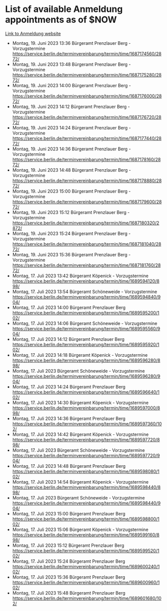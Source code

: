 # List of available Anmeldung appointments as of $NOW
[Link to Anmeldung website](https://service.berlin.de/terminvereinbarung/termin/tag.php?termin=1&anliegen[]=120686&dienstleisterlist=122210,122217,327316,122219,327312,122227,327314,122231,327346,122243,327348,122254,122252,329742,122260,329745,122262,329748,122271,327278,122273,327274,122277,327276,330436,122280,327294,122282,327290,122284,327292,122291,327270,122285,327266,122286,327264,122296,327268,150230,329760,122297,327286,122294,327284,122312,329763,122314,329775,122304,327330,122311,327334,122309,327332,317869,122281,327352,122279,329772,122283,122276,327324,122274,327326,122267,329766,122246,327318,122251,327320,122257,327322,122208,327298,122226,327300&herkunft=http%3A%2F%2Fservice.berlin.de%2Fdienstleistung%2F120686%2F)
- Montag, 19. Juni 2023 13:36 Bürgeramt Prenzlauer Berg - Vorzugstermine https://service.berlin.de/terminvereinbarung/termin/time/1687174560/2872/
- Montag, 19. Juni 2023 13:48 Bürgeramt Prenzlauer Berg - Vorzugstermine https://service.berlin.de/terminvereinbarung/termin/time/1687175280/2872/
- Montag, 19. Juni 2023 14:00 Bürgeramt Prenzlauer Berg - Vorzugstermine https://service.berlin.de/terminvereinbarung/termin/time/1687176000/2872/
- Montag, 19. Juni 2023 14:12 Bürgeramt Prenzlauer Berg - Vorzugstermine https://service.berlin.de/terminvereinbarung/termin/time/1687176720/2872/
- Montag, 19. Juni 2023 14:24 Bürgeramt Prenzlauer Berg - Vorzugstermine https://service.berlin.de/terminvereinbarung/termin/time/1687177440/2872/
- Montag, 19. Juni 2023 14:36 Bürgeramt Prenzlauer Berg - Vorzugstermine https://service.berlin.de/terminvereinbarung/termin/time/1687178160/2872/
- Montag, 19. Juni 2023 14:48 Bürgeramt Prenzlauer Berg - Vorzugstermine https://service.berlin.de/terminvereinbarung/termin/time/1687178880/2872/
- Montag, 19. Juni 2023 15:00 Bürgeramt Prenzlauer Berg - Vorzugstermine https://service.berlin.de/terminvereinbarung/termin/time/1687179600/2872/
- Montag, 19. Juni 2023 15:12 Bürgeramt Prenzlauer Berg - Vorzugstermine https://service.berlin.de/terminvereinbarung/termin/time/1687180320/2872/
- Montag, 19. Juni 2023 15:24 Bürgeramt Prenzlauer Berg - Vorzugstermine https://service.berlin.de/terminvereinbarung/termin/time/1687181040/2872/
- Montag, 19. Juni 2023 15:36 Bürgeramt Prenzlauer Berg - Vorzugstermine https://service.berlin.de/terminvereinbarung/termin/time/1687181760/2872/
- Montag, 17. Juli 2023 13:42 Bürgeramt Köpenick - Vorzugstermine https://service.berlin.de/terminvereinbarung/termin/time/1689594120/898/
- Montag, 17. Juli 2023 13:54 Bürgeramt Schöneweide - Vorzugstermine https://service.berlin.de/terminvereinbarung/termin/time/1689594840/904/
- Montag, 17. Juli 2023 14:00 Bürgeramt Prenzlauer Berg https://service.berlin.de/terminvereinbarung/termin/time/1689595200/102/
- Montag, 17. Juli 2023 14:06 Bürgeramt Schöneweide - Vorzugstermine https://service.berlin.de/terminvereinbarung/termin/time/1689595560/904/
- Montag, 17. Juli 2023 14:12 Bürgeramt Prenzlauer Berg https://service.berlin.de/terminvereinbarung/termin/time/1689595920/102/
- Montag, 17. Juli 2023 14:18 Bürgeramt Köpenick - Vorzugstermine https://service.berlin.de/terminvereinbarung/termin/time/1689596280/898/
- Montag, 17. Juli 2023  Bürgeramt Schöneweide - Vorzugstermine https://service.berlin.de/terminvereinbarung/termin/time/1689596280/904/
- Montag, 17. Juli 2023 14:24 Bürgeramt Prenzlauer Berg https://service.berlin.de/terminvereinbarung/termin/time/1689596640/102/
- Montag, 17. Juli 2023 14:30 Bürgeramt Köpenick - Vorzugstermine https://service.berlin.de/terminvereinbarung/termin/time/1689597000/898/
- Montag, 17. Juli 2023 14:36 Bürgeramt Prenzlauer Berg https://service.berlin.de/terminvereinbarung/termin/time/1689597360/102/
- Montag, 17. Juli 2023 14:42 Bürgeramt Köpenick - Vorzugstermine https://service.berlin.de/terminvereinbarung/termin/time/1689597720/898/
- Montag, 17. Juli 2023  Bürgeramt Schöneweide - Vorzugstermine https://service.berlin.de/terminvereinbarung/termin/time/1689597720/904/
- Montag, 17. Juli 2023 14:48 Bürgeramt Prenzlauer Berg https://service.berlin.de/terminvereinbarung/termin/time/1689598080/102/
- Montag, 17. Juli 2023 14:54 Bürgeramt Köpenick - Vorzugstermine https://service.berlin.de/terminvereinbarung/termin/time/1689598440/898/
- Montag, 17. Juli 2023  Bürgeramt Schöneweide - Vorzugstermine https://service.berlin.de/terminvereinbarung/termin/time/1689598440/904/
- Montag, 17. Juli 2023 15:00 Bürgeramt Prenzlauer Berg https://service.berlin.de/terminvereinbarung/termin/time/1689598800/102/
- Montag, 17. Juli 2023 15:06 Bürgeramt Köpenick - Vorzugstermine https://service.berlin.de/terminvereinbarung/termin/time/1689599160/898/
- Montag, 17. Juli 2023 15:12 Bürgeramt Prenzlauer Berg https://service.berlin.de/terminvereinbarung/termin/time/1689599520/102/
- Montag, 17. Juli 2023 15:24 Bürgeramt Prenzlauer Berg https://service.berlin.de/terminvereinbarung/termin/time/1689600240/102/
- Montag, 17. Juli 2023 15:36 Bürgeramt Prenzlauer Berg https://service.berlin.de/terminvereinbarung/termin/time/1689600960/102/
- Montag, 17. Juli 2023 15:48 Bürgeramt Prenzlauer Berg https://service.berlin.de/terminvereinbarung/termin/time/1689601680/102/
